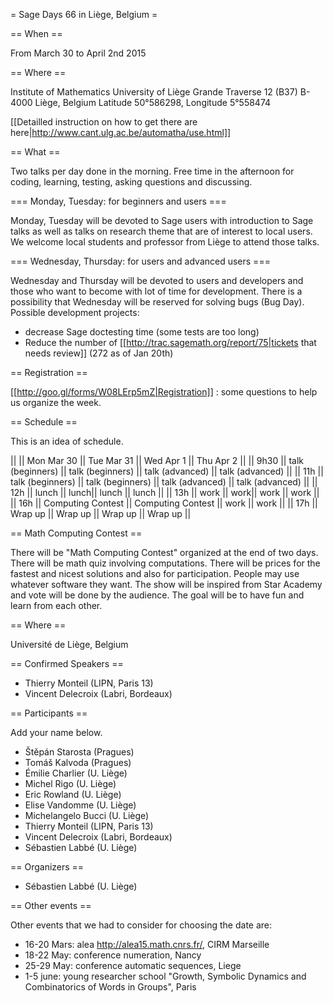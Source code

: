 = Sage Days 66 in Liège, Belgium =

== When ==

From March 30 to April 2nd 2015

== Where ==

Institute of Mathematics
University of Liège
Grande Traverse 12 (B37)
B-4000 Liège, Belgium
Latitude 50°586298, Longitude 5°558474

[[Detailled instruction on how to get there are here|http://www.cant.ulg.ac.be/automatha/use.html]]

== What ==

Two talks per day done in the morning. Free time in the afternoon for coding, learning, testing, asking questions and discussing.

=== Monday, Tuesday: for beginners and users ===

Monday, Tuesday will be devoted to Sage users with introduction to Sage talks as well as talks on research theme that are of interest to local users. We welcome local students and professor from Liège to attend those talks.

=== Wednesday, Thursday: for users and advanced users ===

Wednesday and Thursday will be devoted to users and developers and those who want to become with lot of time for development. There is a possibility that Wednesday will be reserved for solving bugs (Bug Day). Possible development projects:

 - decrease Sage doctesting time (some tests are too long)
 - Reduce the number of [[http://trac.sagemath.org/report/75|tickets that needs review]] (272 as of Jan 20th)

== Registration ==

[[http://goo.gl/forms/W08LErp5mZ|Registration]] : some questions to help us organize the week.

== Schedule ==

This is an idea of schedule.

||      || Mon Mar 30 || Tue Mar 31 || Wed Apr 1 || Thu Apr 2 ||
|| 9h30 || talk (beginners) || talk (beginners) || talk (advanced) || talk (advanced) ||
|| 11h  || talk (beginners) || talk (beginners) || talk (advanced) || talk (advanced) ||
|| 12h  || lunch || lunch|| lunch || lunch ||
|| 13h  || work || work|| work || work ||
|| 16h  || Computing Contest || Computing Contest || work || work ||
|| 17h  || Wrap up || Wrap up || Wrap up || Wrap up ||

== Math Computing Contest ==

There will be "Math Computing Contest" organized at the end of two days. There will be math quiz involving computations. There will be prices for the fastest and nicest solutions and also for participation. People may use whatever software they want. The show will be inspired from Star Academy and vote will be done by the audience. The goal will be to have fun and learn from each other.

== Where ==

Université de Liège, Belgium

== Confirmed Speakers ==

 * Thierry Monteil (LIPN, Paris 13)
 * Vincent Delecroix (Labri, Bordeaux)

== Participants ==

Add your name below.

 * Štěpán Starosta (Pragues)
 * Tomáš Kalvoda (Pragues)
 * Émilie Charlier (U. Liège)
 * Michel Rigo (U. Liège)
 * Eric Rowland (U. Liège)
 * Elise Vandomme (U. Liège)
 * Michelangelo Bucci (U. Liège)
 * Thierry Monteil (LIPN, Paris 13)
 * Vincent Delecroix (Labri, Bordeaux)
 * Sébastien Labbé (U. Liège)

== Organizers ==

 * Sébastien Labbé (U. Liège)

== Other events ==

Other events that we had to consider for choosing the date are:

 * 16-20 Mars: alea http://alea15.math.cnrs.fr/, CIRM Marseille
 * 18-22 May: conference numeration, Nancy
 * 25-29 May: conference automatic sequences, Liege
 * 1-5 june: young researcher school "Growth, Symbolic Dynamics and Combinatorics of Words in Groups", Paris
